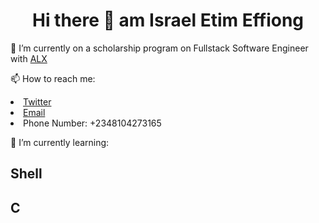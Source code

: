 <H1 align="center"> Hi there 👋 am Israel Etim Effiong  </H1> 
<p>
🔭 I’m currently on a scholarship program on Fullstack Software Engineer with <a href="https://www.alxafrica.com/software-engineering/">ALX</a></p>
<p>📫 How to reach me: 
<li><a href="https://twitter.com/hubdegame" target="blank">Twitter</a></li>
<li><a href="mailto:israel.iszy2336@gmail.com" target="blank">Email</a></li>
<li>Phone Number: +2348104273165</li></p>
<p>
🌱 I’m currently learning: 
<h2>Shell</h2>
<h2>C</h2>
</p>


















<!--
**iszyeffiong/iszyeffiong** is a ✨ _special_ ✨ repository because its `README.md` (this file) appears on your GitHub profile.

Here are some ideas to get you started:

- 🔭 I’m currently working on ...
- 🌱 I’m currently learning ...
- 👯 I’m looking to collaborate on ...
- 🤔 I’m looking for help with ...
- 💬 Ask me about ...
- 📫 How to reach me: ...
- 😄 Pronouns: ...
- ⚡ Fun fact: ...
-->
